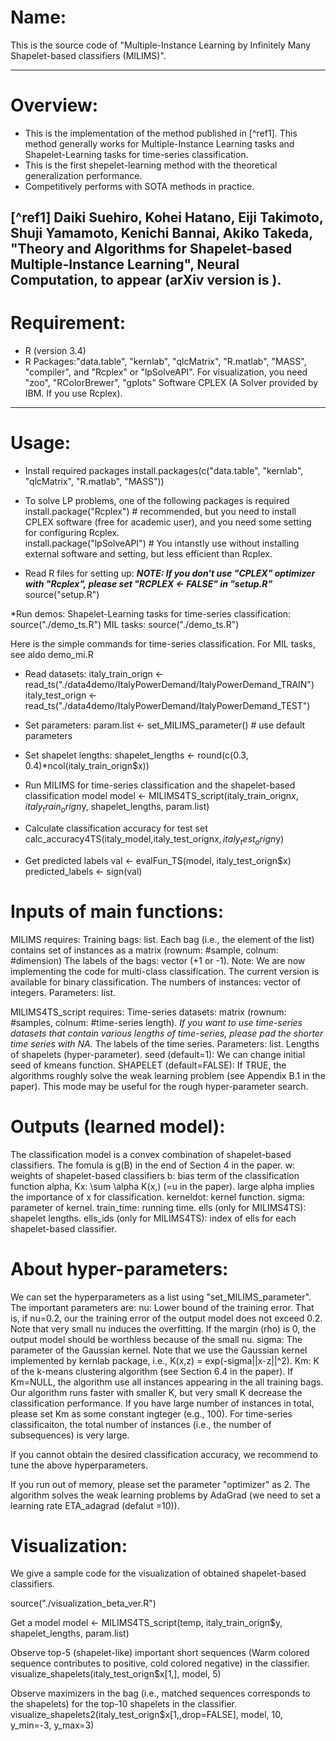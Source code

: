 # Name:
This is the source code of "Multiple-Instance Learning by Infinitely Many Shapelet-based classifiers (MILIMS)".

---

# Overview:
* This is the implementation of the method published in [^ref1]. This method generally works for Multiple-Instance Learning tasks and Shapelet-Learning tasks for time-series classification.
* This is the first shepelet-learning method with the theoretical generalization performance.
* Competitively performs with SOTA methods in practice.

[^ref1] Daiki Suehiro, Kohei Hatano, Eiji Takimoto, Shuji Yamamoto, Kenichi Bannai, Akiko Takeda, "Theory and Algorithms for Shapelet-based Multiple-Instance Learning", Neural Computation, to appear (arXiv version is ).
---

# Requirement:
* R (version 3.4)
* R Packages:"data.table", "kernlab", "qlcMatrix", "R.matlab", "MASS", "compiler", and "Rcplex" or "lpSolveAPI". For visualization, you need "zoo", "RColorBrewer", "gplots"
Software
CPLEX (A Solver provided by IBM. If you use Rcplex).

---

# Usage:

* Install required packages
 install.packages(c("data.table", "kernlab", "qlcMatrix", "R.matlab", "MASS"))
* To solve LP problems,  one of the following packages is required
install.package("Rcplex") # recommended, but you need to install CPLEX software (free for academic user), and you need some setting for configuring Rcplex.  
install.package("lpSolveAPI") # You intanstly use without installing external software and setting, but less efficient than Rcplex.

* Read R files for setting up:
***NOTE: If you don't use "CPLEX" optimizer with "Rcplex", please set "RCPLEX <- FALSE" in "setup.R"***
source("setup.R")

*Run demos:
Shapelet-Learning tasks for time-series classification:
source("./demo_ts.R") 
MIL tasks:
source("./demo_ts.R") 

Here is the simple commands for time-series classification. For MIL tasks, see aldo demo_mi.R

* Read datasets:
italy_train_orign <- read_ts("./data4demo/ItalyPowerDemand/ItalyPowerDemand_TRAIN")
italy_test_orign <- read_ts("./data4demo/ItalyPowerDemand/ItalyPowerDemand_TEST")

* Set parameters:
param.list <- set_MILIMS_parameter() # use default parameters

* Set shapelet lengths:
shapelet_lengths <- round(c(0.3, 0.4)*ncol(italy_train_orign$x))

* Run MILIMS for time-series classification and the shapelet-based classification model
model <- MILIMS4TS_script(italy_train_orign$x, italy_train_orign$y, shapelet_lengths, param.list)

* Calculate classification accuracy for test set
calc_accuracy4TS(italy_model,italy_test_orign$x,italy_test_orign$y)

* Get predicted labels
val <- evalFun_TS(model, italy_test_orign$x)
predicted_labels <- sign(val)


# Inputs of main functions:
MILIMS requires: 
Training bags: list. 
Each bag (i.e., the element of the list) contains set of instances as a matrix (rownum: #sample, colnum: #dimension)
The labels of the bags: vector (+1 or -1).
Note: We are now implementing the code for multi-class classification. The current version is available for binary classification.
The numbers of instances: vector of integers. 
Parameters: list.

MILIMS4TS_script requires:
Time-series datasets: matrix (rownum: #samples, colnum: #time-series length).
*If you want to use time-series datasets that contain various lengths of time-series, 
please pad the shorter time series with NA.* 
The labels of the time series.
Parameters: list.
Lengths of shapelets (hyper-parameter).
seed (default=1): We can change initial seed of kmeans function.
SHAPELET (default=FALSE): If TRUE, the algorithms roughly solve the weak learning problem (see Appendix B.1 in the paper). This mode may be useful for the rough hyper-parameter search.


# Outputs (learned model):
The classification model is a convex combination of shapelet-based classifiers. The fomula is g(B) in the end of Section 4 in the paper.
w: weights of shapelet-based classifiers
b: bias term of the classification function
alpha, Kx: \sum \alpha K(x,) (=u in the paper). large alpha implies the importance of x for classification.
kerneldot: kernel function.
sigma: parameter of kernel.
train_time: running time.
ells (only for MILIMS4TS): shapelet lengths.
ells_ids (only for MILIMS4TS): index of ells for each shapelet-based classifier.

# About hyper-parameters:
We can set the hyperparameters as a list using "set_MILIMS_parameter".
The important parameters are:
nu: Lower bound of the training error. That is, if nu=0.2, our the training error of the output model does not exceed 0.2. Note that very small nu induces the overfitting. If the margin (rho) is 0, the output model should be worthless because of the small nu.
sigma: The parameter of the Gaussian kernel. Note that we use the Gaussian kernel implemented by kernlab package, i.e., K(x,z) = exp(-sigma||x-z||^2).
Km: K of the k-means clustering algorithm (see Section 6.4 in the paper). If Km=NULL, the algorithm use all instances appearing in the all training bags. Our algorithm runs faster with smaller K, but very small K decrease the classification performance. If you have large number of instances in total, please set Km as some constant ingteger (e.g., 100). For time-series classificaiton, the total number of instances (i.e., the number of subsequences) is very large.

If you cannot obtain the desired classification accuracy, we recommend to tune the above hyperparameters.

If you run out of memory, please set the parameter "optimizer" as 2. The algorithm solves the weak learning problems by AdaGrad (we need to set a learning rate ETA_adagrad (defalut =10)).

# Visualization:
We give a sample code for the visualization of obtained shapelet-based classifiers.

source("./visualization_beta_ver.R")

Get a model 
model <- MILIMS4TS_script(temp, italy_train_orign$y, shapelet_lengths, param.list)

Observe top-5 (shapelet-like) important short sequences (Warm colored sequence contributes to positive, cold colored negative) in the classifier.
visualize_shapelets(italy_test_orign$x[1,], model, 5)

Observe maximizers in the bag (i.e., matched sequences corresponds to the shapelets)
for the top-10 shapelets in the classifier.
visualize_shapelets2(italy_test_orign$x[1,,drop=FALSE], model, 10, y_min=-3, y_max=3)